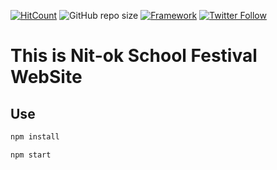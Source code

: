 [![HitCount](http://hits.dwyl.io/kakao1839/nitok-school-fes2019.svg)](http://hits.dwyl.io/kakao1839/nitok-school-fes2019)
![GitHub repo size](https://img.shields.io/github/repo-size/kakao1839/nitok-school-fes2019)
[![Framework](https://img.shields.io/badge/-React-64B7CC.svg?logo=react&style=plastic)](https://reactjs.org)
[![Twitter Follow](https://img.shields.io/badge/-Follow-68D1EE.svg?logo=twitter&style=plastic)](https://twitter.com/e381x)
# This is Nit-ok School Festival WebSite

## Use
```bash
npm install
```
```bash
npm start
```
